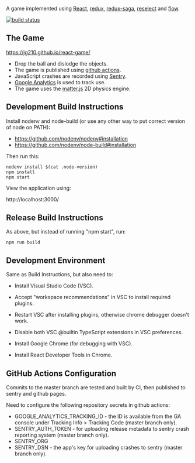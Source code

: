 A game implemented using [React](https://reactjs.org/), [redux](https://redux.js.org/), [redux-saga](https://redux-saga.js.org/), [reselect](https://github.com/reduxjs/reselect) and [flow](https://flow.org/).

[![build status](https://github.com/jg210/react-game/actions/workflows/checks.yml/badge.svg)](https://github.com/jg210/react-game/actions/workflows/checks.yml)

## The Game

https://jg210.github.io/react-game/

* Drop the ball and dislodge the objects.
* The game is published using [github actions](https://github.com/jg210/react-game/actions/workflows/checks.yml).
* JavaScript crashes are recorded using [Sentry](https://sentry.io).
* [Google Analytics](https://analytics.google.com/analytics/web/) is used to track use.
* The game uses the [matter.js](http://brm.io/matter-js/) 2D physics engine.

## Development Build Instructions

Install nodenv and node-build (or use any other way to put correct
version of node on PATH):

* https://github.com/nodenv/nodenv#installation
* https://github.com/nodenv/node-build#installation

Then run this:

```
nodenv install $(cat .node-version)
npm install
npm start
```

View the application using:

http://localhost:3000/

## Release Build Instructions

As above, but instead of running "npm start", run:

```
npm run build
```

## Development Environment

Same as Build Instructions, but also need to:

* Install Visual Studio Code (VSC).

* Accept "workspace recommendations" in VSC to install required plugins.

* Restart VSC after installing plugins, otherwise chrome debugger doesn't work.

* Disable both VSC @builtin TypeScript extensions in VSC preferences.

* Install Google Chrome (for debugging with VSC).

* Install React Developer Tools in Chrome.

## GitHub Actions Configuration

Commits to the master branch are tested and built by CI, then published to sentry and github pages.

Need to configure the following repository secrets in github actions:

* GOOGLE_ANALYTICS_TRACKING_ID - the ID is available from the GA console under Tracking Info > Tracking Code (master branch only).
* SENTRY_AUTH_TOKEN - for uploading release metadata to sentry crash reporting system (master branch only).
* SENTRY_ORG
* SENTRY_DSN - the app's key for uploading crashes to sentry (master branch only).